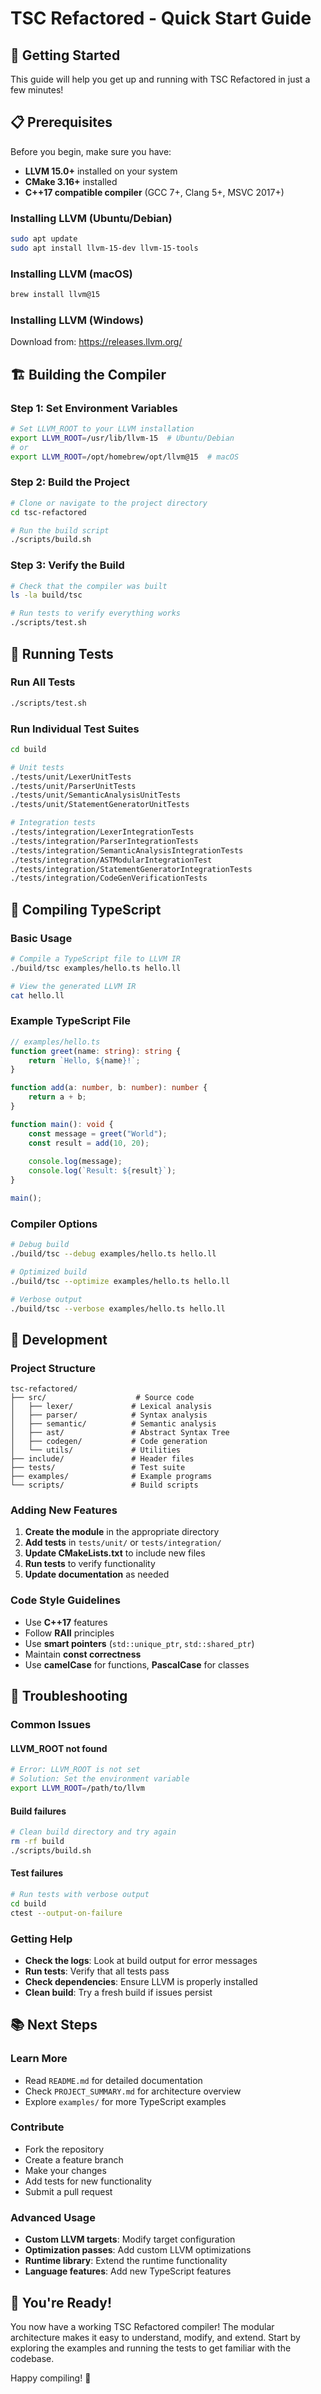 # TSC Refactored - Quick Start Guide

## 🚀 Getting Started

This guide will help you get up and running with TSC Refactored in just a few minutes!

## 📋 Prerequisites

Before you begin, make sure you have:

- **LLVM 15.0+** installed on your system
- **CMake 3.16+** installed
- **C++17 compatible compiler** (GCC 7+, Clang 5+, MSVC 2017+)

### Installing LLVM (Ubuntu/Debian)
```bash
sudo apt update
sudo apt install llvm-15-dev llvm-15-tools
```

### Installing LLVM (macOS)
```bash
brew install llvm@15
```

### Installing LLVM (Windows)
Download from: https://releases.llvm.org/

## 🏗️ Building the Compiler

### Step 1: Set Environment Variables
```bash
# Set LLVM_ROOT to your LLVM installation
export LLVM_ROOT=/usr/lib/llvm-15  # Ubuntu/Debian
# or
export LLVM_ROOT=/opt/homebrew/opt/llvm@15  # macOS
```

### Step 2: Build the Project
```bash
# Clone or navigate to the project directory
cd tsc-refactored

# Run the build script
./scripts/build.sh
```

### Step 3: Verify the Build
```bash
# Check that the compiler was built
ls -la build/tsc

# Run tests to verify everything works
./scripts/test.sh
```

## 🧪 Running Tests

### Run All Tests
```bash
./scripts/test.sh
```

### Run Individual Test Suites
```bash
cd build

# Unit tests
./tests/unit/LexerUnitTests
./tests/unit/ParserUnitTests
./tests/unit/SemanticAnalysisUnitTests
./tests/unit/StatementGeneratorUnitTests

# Integration tests
./tests/integration/LexerIntegrationTests
./tests/integration/ParserIntegrationTests
./tests/integration/SemanticAnalysisIntegrationTests
./tests/integration/ASTModularIntegrationTest
./tests/integration/StatementGeneratorIntegrationTests
./tests/integration/CodeGenVerificationTests
```

## 📝 Compiling TypeScript

### Basic Usage
```bash
# Compile a TypeScript file to LLVM IR
./build/tsc examples/hello.ts hello.ll

# View the generated LLVM IR
cat hello.ll
```

### Example TypeScript File
```typescript
// examples/hello.ts
function greet(name: string): string {
    return `Hello, ${name}!`;
}

function add(a: number, b: number): number {
    return a + b;
}

function main(): void {
    const message = greet("World");
    const result = add(10, 20);
    
    console.log(message);
    console.log(`Result: ${result}`);
}

main();
```

### Compiler Options
```bash
# Debug build
./build/tsc --debug examples/hello.ts hello.ll

# Optimized build
./build/tsc --optimize examples/hello.ts hello.ll

# Verbose output
./build/tsc --verbose examples/hello.ts hello.ll
```

## 🔧 Development

### Project Structure
```
tsc-refactored/
├── src/                    # Source code
│   ├── lexer/             # Lexical analysis
│   ├── parser/            # Syntax analysis
│   ├── semantic/          # Semantic analysis
│   ├── ast/               # Abstract Syntax Tree
│   ├── codegen/           # Code generation
│   └── utils/             # Utilities
├── include/               # Header files
├── tests/                 # Test suite
├── examples/              # Example programs
└── scripts/               # Build scripts
```

### Adding New Features

1. **Create the module** in the appropriate directory
2. **Add tests** in `tests/unit/` or `tests/integration/`
3. **Update CMakeLists.txt** to include new files
4. **Run tests** to verify functionality
5. **Update documentation** as needed

### Code Style Guidelines

- Use **C++17** features
- Follow **RAII** principles
- Use **smart pointers** (`std::unique_ptr`, `std::shared_ptr`)
- Maintain **const correctness**
- Use **camelCase** for functions, **PascalCase** for classes

## 🐛 Troubleshooting

### Common Issues

#### LLVM_ROOT not found
```bash
# Error: LLVM_ROOT is not set
# Solution: Set the environment variable
export LLVM_ROOT=/path/to/llvm
```

#### Build failures
```bash
# Clean build directory and try again
rm -rf build
./scripts/build.sh
```

#### Test failures
```bash
# Run tests with verbose output
cd build
ctest --output-on-failure
```

### Getting Help

- **Check the logs**: Look at build output for error messages
- **Run tests**: Verify that all tests pass
- **Check dependencies**: Ensure LLVM is properly installed
- **Clean build**: Try a fresh build if issues persist

## 📚 Next Steps

### Learn More
- Read `README.md` for detailed documentation
- Check `PROJECT_SUMMARY.md` for architecture overview
- Explore `examples/` for more TypeScript examples

### Contribute
- Fork the repository
- Create a feature branch
- Make your changes
- Add tests for new functionality
- Submit a pull request

### Advanced Usage
- **Custom LLVM targets**: Modify target configuration
- **Optimization passes**: Add custom LLVM optimizations
- **Runtime library**: Extend the runtime functionality
- **Language features**: Add new TypeScript features

## 🎉 You're Ready!

You now have a working TSC Refactored compiler! The modular architecture makes it easy to understand, modify, and extend. Start by exploring the examples and running the tests to get familiar with the codebase.

Happy compiling! 🚀